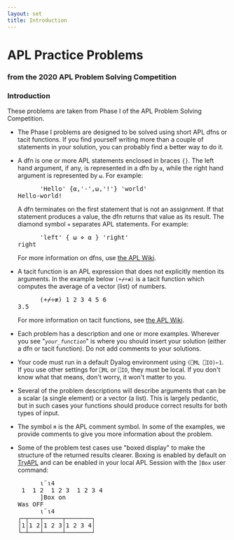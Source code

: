 ```yaml
---
layout: set
title: Introduction
---
```


# APL Practice Problems
### from the 2020 APL Problem Solving Competition

<h3 data-menu-title="Phase I">Introduction</h3>

These problems are taken from Phase I of the APL Problem Solving Competition.
<ul>
<li><p>The Phase I problems are designed to be solved using short APL dfns or tacit functions. If you find yourself writing more than a couple of statements in your solution, you can probably find a better way to do it.</p></li>

<li><p>A dfn is one or more APL statements enclosed in braces <code class="APL">{}</code>. The left hand argument, if any, is represented in a dfn by <code class="APL">⍺</code>, while the right hand argument is represented by <code class="APL">⍵</code>. For example:</p>
<pre class="APL">      'Hello' {⍺,'-',⍵,'!'} 'world'
Hello-world!</pre><p>A dfn terminates on the first statement that is not an assignment. If that statement produces a value, the dfn returns that value as its result. The diamond symbol <code class="APL">⋄</code> separates APL statements. For example:
</p><pre class="APL">      'left' { ⍵ ⋄ ⍺ } 'right'
right</pre><p>For more information on dfns, use <a href="https://aplwiki.com/wiki/Dfn" target="_blank">the APL Wiki</a>.</p></li>

<li><p>A tacit function is an APL expression that does not explicitly mention its arguments. In the example below <code class="APL">(+⌿÷≢)</code> is a tacit function which computes the average of a vector (list) of numbers.</p><pre class="APL">      (+⌿÷≢) 1 2 3 4 5 6
3.5</pre>
<p>For more information on tacit functions, see <a href="https://aplwiki.com/wiki/Tacit_programming" target="_blank">the APL Wiki</a>.</p></li>

<li><p>Each problem has a description and one or more examples. Wherever you see "<i><code class="APL">your_function</code></i>" is where you should insert your solution (either a dfn or tacit function). Do not add comments to your solutions.</p></li>

<li><p>Your code must run in a default Dyalog environment using <code class="APL">(⎕ML ⎕IO)←1</code>. If you use other settings for <code class="APL">⎕ML</code> or <code class="APL">⎕IO</code>, they must be local. If you don't know what that means, don't worry, it won't matter to you.</p></li>

<li><p>Several of the problem descriptions will describe arguments that can be a scalar (a single element) or a vector (a list). This is largely pedantic, but in such cases your functions should produce correct results for both types of input.</p></li>

<li><p>The symbol <code class="APL">⍝</code> is the APL comment symbol. In some of the examples, we provide comments to give you more information about the problem.</p></li>

<li><p>Some of the problem test cases use "boxed display" to make the structure of the returned results clearer. Boxing is enabled by default on <a href="https://tryapl.org/?a=%u2373%A8%u23734&run" target="_blank">TryAPL</a> and can be enabled in your local APL Session with the <code class="APL">]Box</code> user command:</p>
<pre class="APL">      ⍳¨⍳4
 1  1 2  1 2 3  1 2 3 4 
      ]Box on
Was OFF
      ⍳¨⍳4
┌─┬───┬─────┬───────┐
│1│1 2│1 2 3│1 2 3 4│
└─┴───┴─────┴───────┘</pre></li>
</ul>
